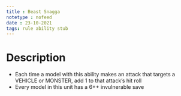 ```yaml
---
title : Beast Snagga
notetype : nofeed
date : 23-10-2021
tags: rule ability stub
---
```


# Description
-   Each time a model with this ability makes an attack that targets a VEHICLE or MONSTER, add 1 to that attack’s hit roll
-   Every model in this unit has a 6++ invulnerable save